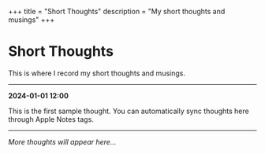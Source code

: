 +++
title = "Short Thoughts"
description = "My short thoughts and musings"
+++

# Short Thoughts

This is where I record my short thoughts and musings.

---

**2024-01-01 12:00**

This is the first sample thought. You can automatically sync thoughts here through Apple Notes tags.

---

*More thoughts will appear here...*

